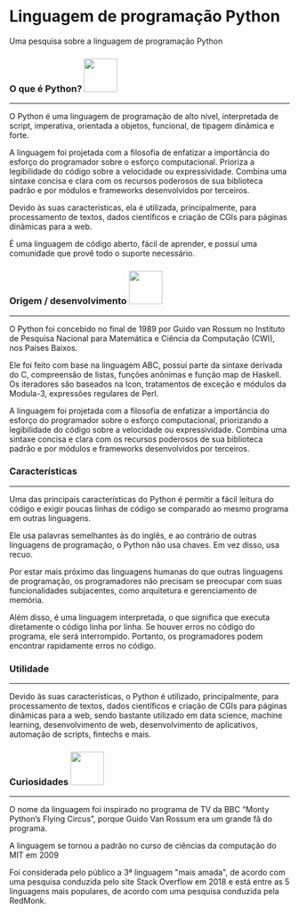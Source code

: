 # Linguagem de programação Python
Uma pesquisa sobre a linguagem de programação Python
### O que é Python? <img src="https://www.citypng.com/public/uploads/preview/hd-python-logo-symbol-transparent-png-735811696257415dbkifcuokn.png" width="60px">
---
O Python é uma linguagem de programação de alto nível, interpretada de script, imperativa, orientada a objetos, funcional, de tipagem dinâmica e forte.

A linguagem foi projetada com a filosofia de enfatizar a importância do esforço do programador sobre o esforço computacional. Prioriza a legibilidade do código sobre a velocidade ou expressividade. Combina uma sintaxe concisa e clara com os recursos poderosos de sua biblioteca padrão e por módulos e frameworks desenvolvidos por terceiros. 

Devido às suas características, ela é utilizada, principalmente, para processamento de textos, dados científicos e criação de CGIs para páginas dinâmicas para a web. 

É uma linguagem de código aberto, fácil de aprender, e possuí uma comunidade que provê todo o suporte necessário. 

### Origem / desenvolvimento <img src="https://encrypted-tbn0.gstatic.com/images?q=tbn:ANd9GcRvQJ6QR-aRX0k9M_HEY-UQLtWi4NgQxumYkj3on3oXb9aJ97JEItr6cA-uicO_mYTf97t74agqS_WvqKYkLMdH8d_u4h11sI8xzByRIjCc" width="60px">
---
O Python foi concebido no final de 1989 por Guido van Rossum no Instituto de Pesquisa Nacional para Matemática e Ciência da Computação (CWI), nos Países Baixos. 

Ele foi feito com base na linguagem ABC, possui parte da sintaxe derivada do C, compreensão de listas, funções anônimas e função map de Haskell. Os iteradores são baseados na Icon, tratamentos de exceção e módulos da Modula-3, expressões regulares de Perl. 

A linguagem foi projetada com a filosofia de enfatizar a importância do esforço do programador sobre o esforço computacional, priorizando a legibilidade do código sobre a velocidade ou expressividade. Combina uma sintaxe concisa e clara com os recursos poderosos de sua biblioteca padrão e por módulos e frameworks desenvolvidos por terceiros. 

 

### Características 
---
Uma das principais características do Python é permitir a fácil leitura do código e exigir poucas linhas de código se comparado ao mesmo programa em outras linguagens. 

Ele usa palavras semelhantes às do inglês, e ao contrário de outras linguagens de programação, o Python não usa chaves. Em vez disso, usa recuo. 

Por estar mais próximo das linguagens humanas do que outras linguagens de programação, os programadores não precisam se preocupar com suas funcionalidades subjacentes, como arquitetura e gerenciamento de memória. 

Além disso, é uma linguagem interpretada, o que significa que executa diretamente o código linha por linha. Se houver erros no código do programa, ele será interrompido. Portanto, os programadores podem encontrar rapidamente erros no código. 

 

 

### Utilidade
---
Devido às suas características, o Python é utilizado, principalmente, para processamento de textos, dados científicos e criação de CGIs para páginas dinâmicas para a web, sendo bastante utilizado em data science, machine learning, desenvolvimento de web, desenvolvimento de aplicativos, automação de scripts, fintechs e mais. 

 

 

### Curiosidades <img src="https://m.media-amazon.com/images/S/pv-target-images/93a73108edf41d138928e55063841987bd3ec28c1b881c102654fdbcdd0ad27c.jpg" width="60px">
---
O nome da linguagem foi inspirado no programa de TV da BBC “Monty Python’s Flying Circus”, porque Guido Van Rossum era um grande fã do programa. 

A linguagem se tornou a padrão no curso de ciências da computação do MIT em 2009 

Foi considerada pelo público a 3ª linguagem "mais amada", de acordo com uma pesquisa conduzida pelo site Stack Overflow em 2018 e está entre as 5 linguagens mais populares, de acordo com uma pesquisa conduzida pela RedMonk. 
